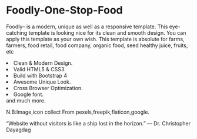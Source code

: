 # Foodly-One-Stop-Food


Foodly– is a modern, unique as well as a responsive template. This eye-catching template is looking nice for its clean and smooth design. You can apply this template as your own wish. This template is absolute for farms, farmers, food retail, food company, organic food, seed healthy juice, fruits, etc

<li>Clean &amp; Modern Design.</li>
<li>Valid HTML5 &amp; CSS3.</li>
<li>Build with Bootstrap 4</li>
<li>Awesome Unique Look.</li>
<li>Cross Browser Optimization.</li>
<li>Google font.</li>
and much more.


N.B:Image,icon collect From pexels,freepik,flaticon,google.


“Website without visitors is like a ship lost in the horizon.”
― Dr. Christopher Dayagdag